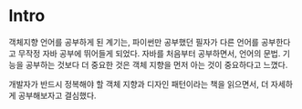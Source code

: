 # Intro

객체지향 언어를 공부하게 된 계기는, 파이썬만 공부했던 필자가 다른 언어를 공부한다고 무작정 자바 공부에 뛰어들게 되었다. 
자바를 처음부터 공부하면서, 언어의 문법. 기능을 공부하는 것보다 더 중요한 것은 객체 지향을 먼저 아는 것이 중요하다고 느꼈다.

개발자가 반드시 정복해야 할 객체 지향과 디자인 패턴이라는 책을 읽으면서, 더 자세하게 공부해보자고 결심했다.

